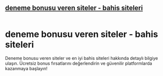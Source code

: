 ## <a href="https://lotoaff.online/links/?btag=2261812">deneme bonusu veren siteler - bahis siteleri</a>

<a href="https://lotoaff.online/links/?btag=2261812">
  <img src="https://r.resimlink.com/9osvfIhnulB.gif" alt=""    
       style="width:px;height:px;">
</a>

# deneme bonusu veren siteler - bahis siteleri
Deneme bonusu veren siteler ve en iyi bahis siteleri hakkında detaylı bilgiye ulaşın. Ücretsiz bonus fırsatlarını değerlendirin ve güvenilir platformlarda kazanmaya başlayın!
